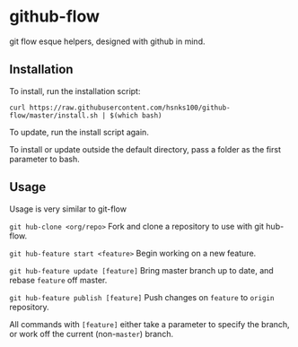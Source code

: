 github-flow
===========

git flow esque helpers, designed with github in mind.

Installation
------------

To install, run the installation script:

```
curl https://raw.githubusercontent.com/hsnks100/github-flow/master/install.sh | $(which bash)

```

To update, run the install script again.

To install or update outside the default directory, pass a folder as the first parameter to bash.

Usage
-----

Usage is very similar to git-flow

`git hub-clone <org/repo>` Fork and clone a repository to use with git hub-flow.

`git hub-feature start <feature>` Begin working on a new feature.

`git hub-feature update [feature]` Bring master branch up to date, and rebase `feature` off master.

`git hub-feature publish [feature]` Push changes on `feature` to `origin` repository.


All commands with `[feature]` either take a parameter to specify the branch, or work off the current (non-`master`) branch.


